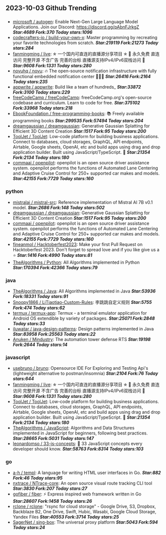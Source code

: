 ## 2023-10-03 Github Trending

### 
* [microsoft / autogen](https://github.com/microsoft/autogen): Enable Next-Gen Large Language Model Applications. Join our Discord: https://discord.gg/pAbnFJrkgZ ***Star:4689 Fork:370 Today stars:1096***
* [codecrafters-io / build-your-own-x](https://github.com/codecrafters-io/build-your-own-x): Master programming by recreating your favorite technologies from scratch. ***Star:219119 Fork:21273 Today stars:284***
* [fanmingming / live](https://github.com/fanmingming/live): ✯ 一个国内可直连的直播源分享项目 ✯ 🔕 永久免费 直连访问 完整开源 不含广告 完善的台标 直播源支持IPv4/IPv6双栈访问 🔕 ***Star:9608 Fork:1331 Today stars:280***
* [novuhq / novu](https://github.com/novuhq/novu): 🔥 The open-source notification infrastructure with fully functional embedded notification center 🚀🚀🚀 ***Star:26416 Fork:2164 Today stars:235***
* [appwrite / appwrite](https://github.com/appwrite/appwrite): Build like a team of hundreds_ ***Star:33872 Fork:3100 Today stars:229***
* [freeCodeCamp / freeCodeCamp](https://github.com/freeCodeCamp/freeCodeCamp): freeCodeCamp.org's open-source codebase and curriculum. Learn to code for free. ***Star:375102 Fork:33968 Today stars:218***
* [EbookFoundation / free-programming-books](https://github.com/EbookFoundation/free-programming-books): 📚 Freely available programming books ***Star:299535 Fork:57494 Today stars:204***
* [dreamgaussian / dreamgaussian](https://github.com/dreamgaussian/dreamgaussian): Generative Gaussian Splatting for Efficient 3D Content Creation ***Star:1517 Fork:95 Today stars:200***
* [ToolJet / ToolJet](https://github.com/ToolJet/ToolJet): Low-code platform for building business applications. Connect to databases, cloud storages, GraphQL, API endpoints, Airtable, Google sheets, OpenAI, etc and build apps using drag and drop application builder. Built using JavaScript/TypeScript. 🚀 ***Star:21354 Fork:2134 Today stars:180***
* [commaai / openpilot](https://github.com/commaai/openpilot): openpilot is an open source driver assistance system. openpilot performs the functions of Automated Lane Centering and Adaptive Cruise Control for 250+ supported car makes and models. ***Star:42155 Fork:7729 Today stars:160***

### python
* [mistralai / mistral-src](https://github.com/mistralai/mistral-src): Reference implementation of Mistral AI 7B v0.1 model. ***Star:2686 Fork:148 Today stars:502***
* [dreamgaussian / dreamgaussian](https://github.com/dreamgaussian/dreamgaussian): Generative Gaussian Splatting for Efficient 3D Content Creation ***Star:1517 Fork:95 Today stars:200***
* [commaai / openpilot](https://github.com/commaai/openpilot): openpilot is an open source driver assistance system. openpilot performs the functions of Automated Lane Centering and Adaptive Cruise Control for 250+ supported car makes and models. ***Star:42155 Fork:7729 Today stars:160***
* [fineanmol / Hacktoberfest2023](https://github.com/fineanmol/Hacktoberfest2023): Make your first Pull Request on Hacktoberfest 2023. Don't forget to spread love and if you like give us a ⭐️ ***Star:1416 Fork:4990 Today stars:81***
* [TheAlgorithms / Python](https://github.com/TheAlgorithms/Python): All Algorithms implemented in Python ***Star:170394 Fork:42366 Today stars:79***

### java
* [TheAlgorithms / Java](https://github.com/TheAlgorithms/Java): All Algorithms implemented in Java ***Star:53936 Fork:18331 Today stars:91***
* [Snoopy1866 / LiTiaotiao-Custom-Rules](https://github.com/Snoopy1866/LiTiaotiao-Custom-Rules): 李跳跳自定义规则 ***Star:5755 Fork:474 Today stars:62***
* [termux / termux-app](https://github.com/termux/termux-app): Termux - a terminal emulator application for Android OS extendible by variety of packages. ***Star:25071 Fork:2848 Today stars:33***
* [iluwatar / java-design-patterns](https://github.com/iluwatar/java-design-patterns): Design patterns implemented in Java ***Star:83958 Fork:25563 Today stars:22***
* [Anuken / Mindustry](https://github.com/Anuken/Mindustry): The automation tower defense RTS ***Star:19198 Fork:2644 Today stars:14***

### javascript
* [usebruno / bruno](https://github.com/usebruno/bruno): Opensource IDE For Exploring and Testing Api's (lightweight alternative to postman/insomnia) ***Star:2104 Fork:76 Today stars:644***
* [fanmingming / live](https://github.com/fanmingming/live): ✯ 一个国内可直连的直播源分享项目 ✯ 🔕 永久免费 直连访问 完整开源 不含广告 完善的台标 直播源支持IPv4/IPv6双栈访问 🔕 ***Star:9608 Fork:1331 Today stars:280***
* [ToolJet / ToolJet](https://github.com/ToolJet/ToolJet): Low-code platform for building business applications. Connect to databases, cloud storages, GraphQL, API endpoints, Airtable, Google sheets, OpenAI, etc and build apps using drag and drop application builder. Built using JavaScript/TypeScript. 🚀 ***Star:21354 Fork:2134 Today stars:180***
* [TheAlgorithms / JavaScript](https://github.com/TheAlgorithms/JavaScript): Algorithms and Data Structures implemented in JavaScript for beginners, following best practices. ***Star:28665 Fork:5031 Today stars:147***
* [leonardomso / 33-js-concepts](https://github.com/leonardomso/33-js-concepts): 📜 33 JavaScript concepts every developer should know. ***Star:58763 Fork:8314 Today stars:103***

### go
* [a-h / templ](https://github.com/a-h/templ): A language for writing HTML user interfaces in Go. ***Star:882 Fork:46 Today stars:95***
* [nxtrace / NTrace-core](https://github.com/nxtrace/NTrace-core): An open source visual route tracking CLI tool ***Star:3830 Fork:207 Today stars:27***
* [gofiber / fiber](https://github.com/gofiber/fiber): ⚡️ Express inspired web framework written in Go ***Star:28607 Fork:1458 Today stars:26***
* [rclone / rclone](https://github.com/rclone/rclone): "rsync for cloud storage" - Google Drive, S3, Dropbox, Backblaze B2, One Drive, Swift, Hubic, Wasabi, Google Cloud Storage, Yandex Files ***Star:40553 Fork:3714 Today stars:25***
* [SagerNet / sing-box](https://github.com/SagerNet/sing-box): The universal proxy platform ***Star:5043 Fork:594 Today stars:24***
